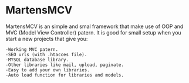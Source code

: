 MartensMCV
==========

 MartensMCV is an simple and smal framework that make use of OOP and MVC (Model View Controller) patern. It is good for small setup when you start a new projects that give you:

    -Working MVC patern.
    -SEO urls (with .htacces file).
    -MYSQL database library.
    -Other libraries like mail, upload, paginate.
    -Easy to add your own libraries.
    -Auto load function for libraries and models.



